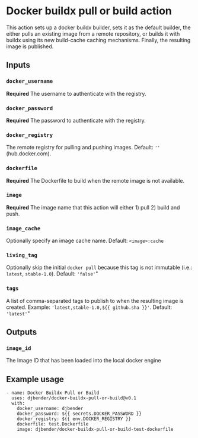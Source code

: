 # Docker buildx pull or build action

This action sets up a docker buildx builder, sets it as the default builder, the either pulls an existing image from a remote repository, or builds it with buildx using its new build-cache caching mechanisms. Finally, the resulting image is published.

## Inputs

### `docker_username`

**Required** The username to authenticate with the registry.

### `docker_password`

**Required** The password to authenticate with the registry.

### `docker_registry`

The remote registry for pulling and pushing images. Default: `''` (hub.docker.com).

### `dockerfile`

**Required** The Dockerfile to build when the remote image is not available.

### `image`

**Required** The image name that this action will either 1) pull 2) build and push.

### `image_cache`

Optionally specify an image cache name. Default: `<image>:cache`

### `living_tag`

Optionally skip the initial `docker pull` because this tag is not immutable (i.e.: `latest`, `stable-1.0`). Default: `'false'`"

### `tags`

A list of comma-separated tags to publish to when the resulting image is created. Example: `'latest,stable-1.0,${{ github.sha }}'`. Default: `'latest'`"

## Outputs

### `image_id`

The Image ID that has been loaded into the local docker engine

## Example usage

    - name: Docker Buildx Pull or Build
      uses: djbender/docker-buildx-pull-or-build@v0.1
      with:
        docker_username: djbender
        docker_password: ${{ secrets.DOCKER_PASSWORD }}
        docker_registry: ${{ env.DOCKER_REGISTRY }}
        dockerfile: test.Dockerfile
        image: djbender/docker-buildx-pull-or-build-test-dockerfile

